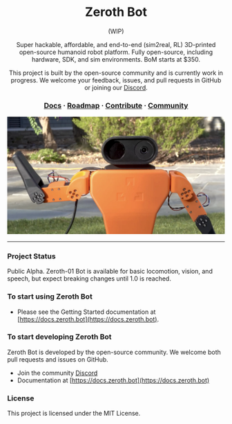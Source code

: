 <div align="center" style="text-align: center;">

  <h1>Zeroth Bot</h1>  (WIP)

<p> Super hackable, affordable, and end-to-end (sim2real, RL) 3D-printed open-source humanoid robot platform. Fully open-source, including hardware, SDK, and sim environments. BoM starts at $350. </p>

<p> This project is built by the open-source community and is currently work in progress. We welcome your feedback, issues, and pull requests in GitHub or joining our <a href="https://discord.gg/G6KP76uha5">Discord</a>. </p>

<h3>
  <a href="https://docs.zeroth.bot">Docs</a>
  <span> · </span>
  <a href="https://docs.zeroth.bot/roadmap">Roadmap</a>
  <span> · </span>
  <a href="https://discord.gg/G6KP76uha5">Contribute</a>
  <span> · </span>
  <a href="https://discord.gg/G6KP76uha5">Community</a>
</h3>

<img width="1491" alt="image" src="/public/wave.webp">

</div>

---
### Project Status
Public Alpha. Zeroth-01 Bot is available for basic locomotion, vision, and speech, but expect breaking changes until 1.0 is reached.

### To start using Zeroth Bot
- Please see the Getting Started documentation at [https://docs.zeroth.bot](https://docs.zeroth.bot).

### To start developing Zeroth Bot
Zeroth Bot is developed by the open-source community. We welcome both pull requests and issues on GitHub.

- Join the community [Discord](https://discord.gg/G6KP76uha5)
- Documentation at [https://docs.zeroth.bot](https://docs.zeroth.bot)

### License
This project is licensed under the MIT License.
